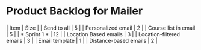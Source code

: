 # Product Backlog for Mailer

| Item | Size |
| Send to all | 5 |
| Personalized email | 2 |
| Course list in email | 5 |
| * Sprint 1 * | 12 |
| Location Based emails | 3 |
| Location-filtered emails | 3 |
| Email template | 1 |
| Distance-based emails | 2 |
